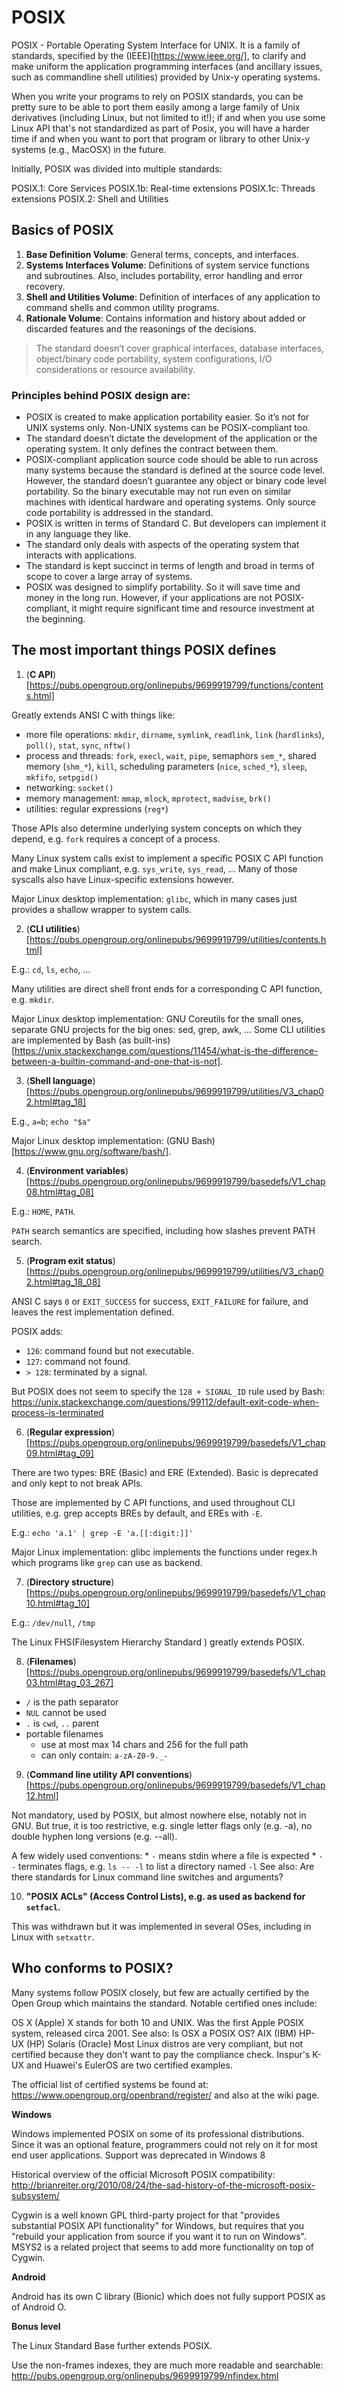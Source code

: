 # POSIX

POSIX - Portable Operating System Interface for UNIX. It is a family of standards, specified by the (IEEE)[https://www.ieee.org/], to clarify and make uniform the application programming interfaces (and ancillary issues, such as commandline shell utilities) provided by Unix-y operating systems. 

When you write your programs to rely on POSIX standards, you can be pretty sure to be able to port them easily among a large family of Unix derivatives (including Linux, but not limited to it!); if and when you use some Linux API that's not standardized as part of Posix, you will have a harder time if and when you want to port that program or library to other Unix-y systems (e.g., MacOSX) in the future.

Initially, POSIX was divided into multiple standards:

POSIX.1: Core Services
POSIX.1b: Real-time extensions
POSIX.1c: Threads extensions
POSIX.2: Shell and Utilities

## Basics of POSIX

1. **Base Definition Volume**: General terms, concepts, and interfaces.
2. **Systems Interfaces Volume**: Definitions of system service functions and subroutines. Also, includes portability, error handling and error recovery.
3. **Shell and Utilities Volume**: Definition of interfaces of any application to command shells and common utility programs.
4. **Rationale Volume**: Contains information and history about added or discarded features and the reasonings of the decisions.

> The standard doesn’t cover graphical interfaces, database interfaces, object/binary code portability, system configurations, I/O considerations or resource availability.

### Principles behind POSIX design are:

* POSIX is created to make application portability easier. So it’s not for UNIX systems only. Non-UNIX systems can be POSIX-compliant too.
* The standard doesn’t dictate the development of the application or the operating system. It only defines the contract between them.
* POSIX-compliant application source code should be able to run across many systems because the standard is defined at the source code level. However, the standard doesn’t guarantee any object or binary code level portability. So the binary executable may not run even on similar machines with identical hardware and operating systems. Only source code portability is addressed in the standard.
* POSIX is written in terms of Standard C. But developers can implement it in any language they like.
* The standard only deals with aspects of the operating system that interacts with applications.
* The standard is kept succinct in terms of length and broad in terms of scope to cover a large array of systems.
* POSIX was designed to simplify portability. So it will save time and money in the long run. However, if your applications are not POSIX-compliant, it might require significant time and resource investment at the beginning.

## The most important things POSIX defines

1. (**C API**)[https://pubs.opengroup.org/onlinepubs/9699919799/functions/contents.html]

Greatly extends ANSI C with things like:
* more file operations: `mkdir`, `dirname`, `symlink`, `readlink`, `link` (`hardlinks`), `poll()`, `stat`, `sync`, `nftw()`
* process and threads: `fork`, `execl`, `wait`, `pipe`, semaphors `sem_*`, shared memory (`shm_*`), `kill`, scheduling parameters (`nice`, `sched_*`), `sleep`, `mkfifo`, `setpgid()`
* networking: `socket()`
* memory management: `mmap`, `mlock`, `mprotect`, `madvise`, `brk()`
* utilities: regular expressions (`reg*`)

Those APIs also determine underlying system concepts on which they depend, e.g. `fork` requires a concept of a process.

Many Linux system calls exist to implement a specific POSIX C API function and make Linux compliant, e.g. `sys_write`, `sys_read`, ... Many of those syscalls also have Linux-specific extensions however.

Major Linux desktop implementation: `glibc`, which in many cases just provides a shallow wrapper to system calls.

2. (**CLI utilities**)[https://pubs.opengroup.org/onlinepubs/9699919799/utilities/contents.html]

E.g.: `cd`, `ls`, `echo`, ...

Many utilities are direct shell front ends for a corresponding C API function, e.g. `mkdir`.

Major Linux desktop implementation: GNU Coreutils for the small ones, separate GNU projects for the big ones: sed, grep, awk, ... Some CLI utilities are implemented by Bash (as built-ins)[https://unix.stackexchange.com/questions/11454/what-is-the-difference-between-a-builtin-command-and-one-that-is-not].

3. (**Shell language**)[https://pubs.opengroup.org/onlinepubs/9699919799/utilities/V3_chap02.html#tag_18]

E.g., `a=b`; `echo "$a"`

Major Linux desktop implementation: (GNU Bash)[https://www.gnu.org/software/bash/].

4. (**Environment variables**)[https://pubs.opengroup.org/onlinepubs/9699919799/basedefs/V1_chap08.html#tag_08]

E.g.: `HOME`, `PATH`.

`PATH` search semantics are specified, including how slashes prevent PATH search.

5. (**Program exit status**)[https://pubs.opengroup.org/onlinepubs/9699919799/utilities/V3_chap02.html#tag_18_08]

ANSI C says `0` or `EXIT_SUCCESS` for success, `EXIT_FAILURE` for failure, and leaves the rest implementation defined.

POSIX adds:

* `126`: command found but not executable.
* `127`: command not found.
* `> 128`: terminated by a signal.

But POSIX does not seem to specify the `128 + SIGNAL_ID` rule used by Bash: https://unix.stackexchange.com/questions/99112/default-exit-code-when-process-is-terminated

6. (**Regular expression**)[https://pubs.opengroup.org/onlinepubs/9699919799/basedefs/V1_chap09.html#tag_09]

There are two types: BRE (Basic) and ERE (Extended). Basic is deprecated and only kept to not break APIs.

Those are implemented by C API functions, and used throughout CLI utilities, e.g. grep accepts BREs by default, and EREs with `-E`.

E.g.: `echo 'a.1' | grep -E 'a.[[:digit:]]'`

Major Linux implementation: glibc implements the functions under regex.h which programs like `grep` can use as backend.

7. (**Directory structure**)[https://pubs.opengroup.org/onlinepubs/9699919799/basedefs/V1_chap10.html#tag_10]

E.g.: `/dev/null`, `/tmp`

The Linux FHS(Filesystem Hierarchy Standard
) greatly extends POSIX.

8. (**Filenames**)[https://pubs.opengroup.org/onlinepubs/9699919799/basedefs/V1_chap03.html#tag_03_267]

* `/` is the path separator
* `NUL` cannot be used
* `.` is `cwd`, `..` parent
* portable filenames
    * use at most max 14 chars and 256 for the full path
    * can only contain: `a-zA-Z0-9._-`

9. (**Command line utility API conventions**)[https://pubs.opengroup.org/onlinepubs/9699919799/basedefs/V1_chap12.html]

Not mandatory, used by POSIX, but almost nowhere else, notably not in GNU. But true, it is too restrictive, e.g. single letter flags only (e.g. -a), no double hyphen long versions (e.g. --all).

A few widely used conventions:
    * `-` means stdin where a file is expected
    * `--` terminates flags, e.g. `ls -- -l` to list a directory named `-l`
See also: Are there standards for Linux command line switches and arguments?

10. **"POSIX ACLs" (Access Control Lists), e.g. as used as backend for `setfacl`.**

This was withdrawn but it was implemented in several OSes, including in Linux with `setxattr`.

## Who conforms to POSIX?

Many systems follow POSIX closely, but few are actually certified by the Open Group which maintains the standard. Notable certified ones include:

OS X (Apple) X stands for both 10 and UNIX. Was the first Apple POSIX system, released circa 2001. See also: Is OSX a POSIX OS?
AIX (IBM)
HP-UX (HP)
Solaris (Oracle)
Most Linux distros are very compliant, but not certified because they don't want to pay the compliance check. Inspur's K-UX and Huawei's EulerOS are two certified examples.

The official list of certified systems be found at: https://www.opengroup.org/openbrand/register/ and also at the wiki page.

**Windows**

Windows implemented POSIX on some of its professional distributions.
Since it was an optional feature, programmers could not rely on it for most end user applications.
Support was deprecated in Windows 8

Historical overview of the official Microsoft POSIX compatibility: http://brianreiter.org/2010/08/24/the-sad-history-of-the-microsoft-posix-subsystem/

Cygwin is a well known GPL third-party project for that "provides substantial POSIX API functionality" for Windows, but requires that you "rebuild your application from source if you want it to run on Windows". MSYS2 is a related project that seems to add more functionality on top of Cygwin.

**Android**

Android has its own C library (Bionic) which does not fully support POSIX as of Android O.

**Bonus level**

The Linux Standard Base further extends POSIX.

Use the non-frames indexes, they are much more readable and searchable: http://pubs.opengroup.org/onlinepubs/9699919799/nfindex.html
## 